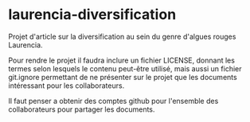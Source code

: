 # laurencia-diversification
Projet d'article sur la diversification au sein du genre d'algues rouges Laurencia.

Pour rendre le projet il faudra inclure un fichier LICENSE, donnant les termes selon lesquels le contenu peut-être utilisé,
mais aussi un fichier git.ignore permettant de ne présenter sur le projet que les documents intéressant pour les collaborateurs.

Il faut penser a obtenir des comptes github pour l'ensemble des collaborateurs pour partager les documents.
